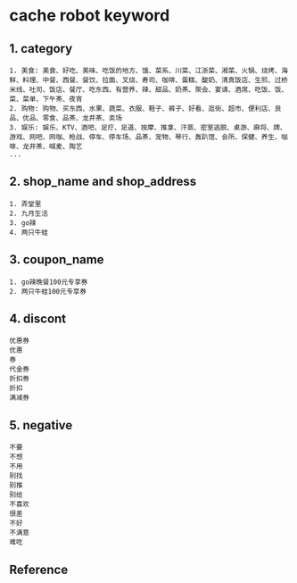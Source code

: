 
# cache robot keyword

## 1. category

```
1. 美食: 美食、好吃、美味、吃饭的地方、饿、菜系、川菜、江浙菜、湘菜、火锅、烧烤、海鲜、料理、中餐、西餐、餐饮、拉面、叉烧、寿司、咖啡、蛋糕、酸奶、清真饭店、生煎、过桥米线、吐司、饭店、餐厅、吃东西、有营养、辣、甜品、奶茶、聚会、宴请、酒席、吃饭、饭、菜、菜单、下午茶、夜宵
2. 购物: 购物、买东西、水果、蔬菜、衣服、鞋子、裤子、好看、逛街、超市、便利店、良品、优品、零食、品茶、龙井茶、卖场
3. 娱乐: 娱乐、KTV、酒吧、足疗、足道、按摩、推拿、汗蒸、密室逃脱、桌游、麻将、牌、游戏、网吧、网咖、枪战、停车、停车场、品茶、宠物、琴行、轰趴馆、会所、保健、养生、咖啡、龙井茶、喊麦、陶艺
...
```

## 2. shop\_name and shop\_address

```
1. 弄堂里
2. 九月生活
3. go辣
4. 两只牛蛙
```

## 3. coupon\_name

```
1. go辣晚餐100元专享券
2. 两只牛蛙100元专享券
```


## 4. discont

```
优惠券
优惠
券
代金券
折扣券
折扣
满减券

```

## 5. negative

```
不要
不想
不用
别找
别推
别给
不喜欢
很差
不好
不满意
难吃
```


## Reference

